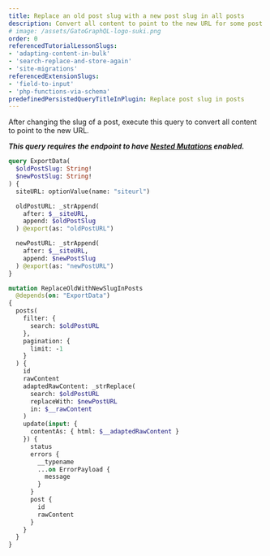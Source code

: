 ```yaml
---
title: Replace an old post slug with a new post slug in all posts
description: Convert all content to point to the new URL for some post
# image: /assets/GatoGraphQL-logo-suki.png
order: 0
referencedTutorialLessonSlugs:
- 'adapting-content-in-bulk'
- 'search-replace-and-store-again'
- 'site-migrations'
referencedExtensionSlugs:
- 'field-to-input'
- 'php-functions-via-schema'
predefinedPersistedQueryTitleInPlugin: Replace post slug in posts
---
```


After changing the slug of a post, execute this query to convert all content to point to the new URL.

**_This query requires the endpoint to have [Nested Mutations](https://gatographql.com/guides/schema/using-nested-mutations/) enabled._**

```graphql
query ExportData(
  $oldPostSlug: String!
  $newPostSlug: String!
) {
  siteURL: optionValue(name: "siteurl")

  oldPostURL: _strAppend(
    after: $__siteURL,
    append: $oldPostSlug
  ) @export(as: "oldPostURL")

  newPostURL: _strAppend(
    after: $__siteURL,
    append: $newPostSlug
  ) @export(as: "newPostURL")
}

mutation ReplaceOldWithNewSlugInPosts
  @depends(on: "ExportData")
{
  posts(
    filter: {
      search: $oldPostURL
    },
    pagination: {
      limit: -1
    }
  ) {
    id
    rawContent
    adaptedRawContent: _strReplace(
      search: $oldPostURL
      replaceWith: $newPostURL
      in: $__rawContent
    )
    update(input: {
      contentAs: { html: $__adaptedRawContent }
    }) {
      status
      errors {
        __typename
        ...on ErrorPayload {
          message
        }
      }
      post {
        id
        rawContent
      }
    }
  }
}
```
